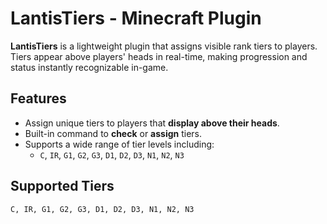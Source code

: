 # LantisTiers - Minecraft Plugin

**LantisTiers** is a lightweight plugin that assigns visible rank tiers to players. Tiers appear above players' heads in real-time, making progression and status instantly recognizable in-game.

## Features

- Assign unique tiers to players that **display above their heads**.
- Built-in command to **check** or **assign** tiers.
- Supports a wide range of tier levels including:
  - `C`, `IR`, `G1`, `G2`, `G3`, `D1`, `D2`, `D3`, `N1`, `N2`, `N3`

## Supported Tiers

```text
C, IR, G1, G2, G3, D1, D2, D3, N1, N2, N3

